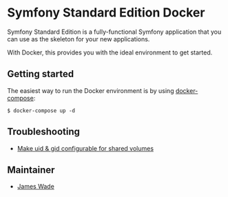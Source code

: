 Symfony Standard Edition Docker
===============================

Symfony Standard Edition is a fully-functional Symfony application that you can use as the skeleton for your new applications.

With Docker, this provides you with the ideal environment to get started.

## Getting started

The easiest way to run the Docker environment is by using [docker-compose](https://docs.docker.com/compose/):

    $ docker-compose up -d

## Troubleshooting

- [Make uid & gid configurable for shared volumes](https://github.com/docker/docker/issues/7198)

## Maintainer

- [James Wade](http://wade.be/)